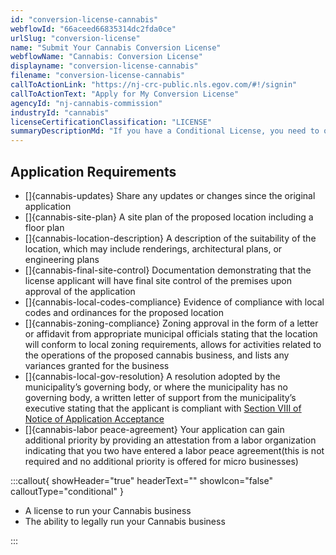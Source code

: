 ```yaml
---
id: "conversion-license-cannabis"
webflowId: "66aceed66835314dc2fda0ce"
urlSlug: "conversion-license"
name: "Submit Your Cannabis Conversion License"
webflowName: "Cannabis: Conversion License"
displayname: "conversion-license-cannabis"
filename: "conversion-license-cannabis"
callToActionLink: "https://nj-crc-public.nls.egov.com/#!/signin"
callToActionText: "Apply for My Conversion License"
agencyId: "nj-cannabis-commission"
industryId: "cannabis"
licenseCertificationClassification: "LICENSE"
summaryDescriptionMd: "If you have a Conditional License, you need to obtain a Conversion License. A Conditional License limits the activities your business can do. It may take ~90 days for your application to be reviewed."
---
```


## Application Requirements

- \[]{cannabis-updates} Share any updates or changes since the original application
- \[]{cannabis-site-plan} A site plan of the proposed location including a floor plan
- \[]{cannabis-location-description} A description of the suitability of the location, which may include renderings, architectural plans, or engineering plans
- \[]{cannabis-final-site-control} Documentation demonstrating that the license applicant will have final site control of the premises upon approval of the application
- \[]{cannabis-local-codes-compliance} Evidence of compliance with local codes and ordinances for the proposed location
- \[]{cannabis-zoning-compliance} Zoning approval in the form of a letter or affidavit from appropriate municipal officials stating that the location will conform to local zoning requirements, allows for activities related to the operations of the proposed cannabis business, and lists any variances granted for the business
- \[]{cannabis-local-gov-resolution} A resolution adopted by the municipality’s governing body, or where the municipality has no governing body, a written letter of support from the municipality’s executive stating that the applicant is compliant with [Section VIII of Notice of Application Acceptance](https://www.nj.gov/cannabis/documents/businesses/personal-use/Final%20Notice%20of%20Application%20Acceptance.pdf)
- \[]{cannabis-labor peace-agreement} Your application can gain additional priority by providing an attestation from a labor organization indicating that you two have entered a labor peace agreement(this is not required and no additional priority is offered for micro businesses)

:::callout{ showHeader="true" headerText="" showIcon="false" calloutType="conditional" }

- A license to run your Cannabis business
- The ability to legally run your Cannabis business

:::
